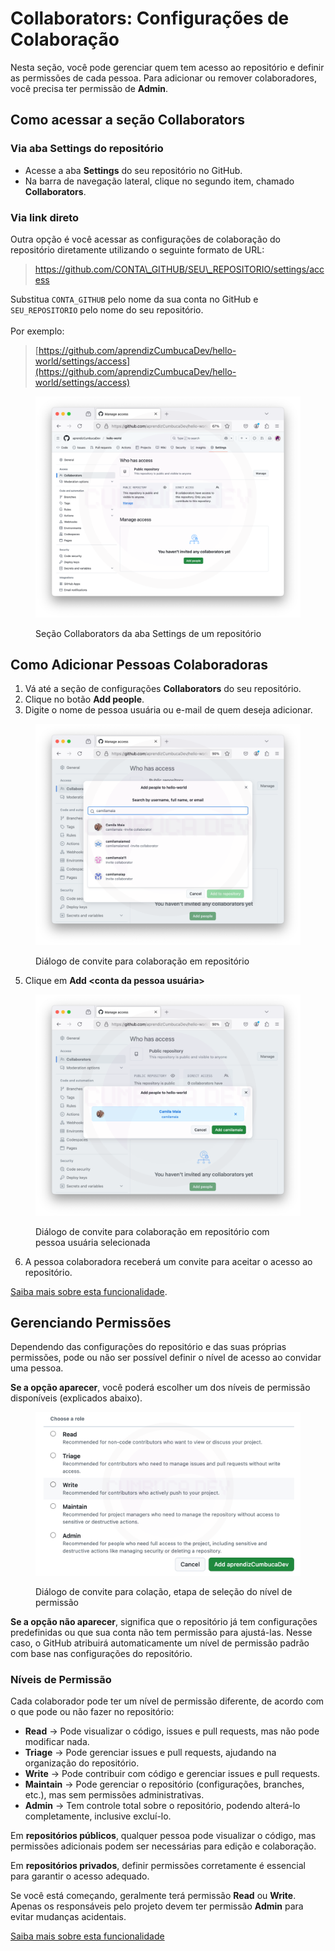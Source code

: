 # Collaborators: Configurações de Colaboração

Nesta seção, você pode gerenciar quem tem acesso ao repositório e definir as permissões de cada pessoa. Para adicionar ou remover colaboradores, você precisa ter permissão de **Admin**.

## Como acessar a seção Collaborators&#x20;

### **Via aba Settings do repositório**

* Acesse a aba **Settings** do seu repositório no GitHub.
* Na barra de navegação lateral, clique no segundo item, chamado **Collaborators**.

### **Via link direto**

Outra opção é você acessar as configurações de colaboração do repositório diretamente utilizando o seguinte formato de URL:

> https://github.com/CONTA\_GITHUB/SEU\_REPOSITORIO/settings/access

Substitua `CONTA_GITHUB` pelo nome da sua conta no GitHub e `SEU_REPOSITORIO` pelo nome do seu repositório.\
\
Por exemplo:

> [https://github.com/aprendizCumbucaDev/hello-world/settings/access](https://github.com/aprendizCumbucaDev/hello-world/settings/access)

<figure><img src="../../.gitbook/assets/32- Settings Collaborators.png" alt=""><figcaption><p>Seção Collaborators da aba Settings de um repositório</p></figcaption></figure>

## Como Adicionar Pessoas Colaboradoras

1. Vá até a seção de configurações **Collaborators** do seu repositório.
2. Clique no botão **Add people**.
3. Digite o nome de pessoa usuária ou e-mail de quem deseja adicionar.

<figure><img src="../../.gitbook/assets/33 Add Colaborador 1.png" alt=""><figcaption><p>Diálogo de convite para colaboração em repositório</p></figcaption></figure>

5. Clique em **Add \<conta da pessoa usuária>**

<figure><img src="../../.gitbook/assets/34 Add Colaborador 2.png" alt=""><figcaption><p>Diálogo de convite para colaboração em repositório com pessoa usuária selecionada</p></figcaption></figure>

6. A pessoa colaboradora receberá um convite para aceitar o acesso ao repositório.

[Saiba mais sobre esta funcionalidade](https://docs.github.com/pt/account-and-profile/setting-up-and-managing-your-personal-account-on-github/managing-access-to-your-personal-repositories/inviting-collaborators-to-a-personal-repository).

## Gerenciando Permissões

Dependendo das configurações do repositório e das suas próprias permissões, pode ou não ser possível definir o nível de acesso ao convidar uma pessoa.

**Se a opção aparecer**, você poderá escolher um dos níveis de permissão disponíveis (explicados abaixo).

<figure><img src="../../.gitbook/assets/35- Add Colaborador 3 (1).png" alt=""><figcaption><p>Diálogo de convite para colação, etapa de seleção do nível de permissão</p></figcaption></figure>

**Se a opção não aparecer**, significa que o repositório já tem configurações predefinidas ou que sua conta não tem permissão para ajustá-las. Nesse caso, o GitHub atribuirá automaticamente um nível de permissão padrão com base nas configurações do repositório.

### Níveis de Permissão

Cada colaborador pode ter um nível de permissão diferente, de acordo com o que pode ou não fazer no repositório:

* **Read** → Pode visualizar o código, issues e pull requests, mas não pode modificar nada.
* **Triage** → Pode gerenciar issues e pull requests, ajudando na organização do repositório.
* **Write** → Pode contribuir com código e gerenciar issues e pull requests.
* **Maintain** → Pode gerenciar o repositório (configurações, branches, etc.), mas sem permissões administrativas.
* **Admin** → Tem controle total sobre o repositório, podendo alterá-lo completamente, inclusive excluí-lo.

Em **repositórios públicos**, qualquer pessoa pode visualizar o código, mas permissões adicionais podem ser necessárias para edição e colaboração.

Em **repositórios privados**, definir permissões corretamente é essencial para garantir o acesso adequado.

Se você está começando, geralmente terá permissão **Read** ou **Write**. Apenas os responsáveis pelo projeto devem ter permissão **Admin** para evitar mudanças acidentais.

[Saiba mais sobre esta funcionalidade](https://docs.github.com/en/organizations/managing-access-to-your-organizations-repositories/repository-roles-for-an-organization)

